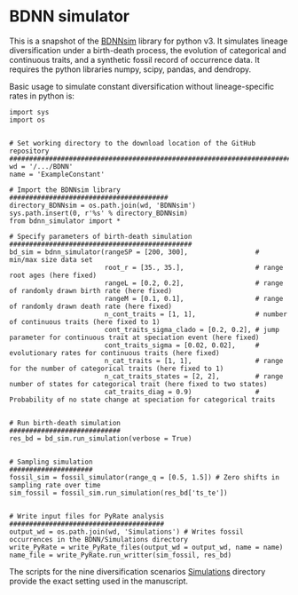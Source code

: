 # BDNN simulator

This is a snapshot of the [BDNNsim](https://github.com/thauffe/BDNNsim) library for python v3. It simulates lineage diversification under a birth-death process, the evolution of categorical and continuous traits, and a synthetic fossil record of occurrence data. It requires the python libraries numpy, scipy, pandas, and dendropy.

Basic usage to simulate constant diversification without lineage-specific rates in python is:

```
import sys
import os


# Set working directory to the download location of the GitHub repository
#########################################################################
wd = '/.../BDNN'
name = 'ExampleConstant'

# Import the BDNNsim library
########################################
directory_BDNNsim = os.path.join(wd, 'BDNNsim')
sys.path.insert(0, r'%s' % directory_BDNNsim)
from bdnn_simulator import *

# Specify parameters of birth-death simulation
##############################################
bd_sim = bdnn_simulator(rangeSP = [200, 300],                 # min/max size data set
                        root_r = [35., 35.],                  # range root ages (here fixed)
                        rangeL = [0.2, 0.2],                  # range of randomly drawn birth rate (here fixed)
                        rangeM = [0.1, 0.1],                  # range of randomly drawn death rate (here fixed)
                        n_cont_traits = [1, 1],               # number of continuous traits (here fixed to 1)
                        cont_traits_sigma_clado = [0.2, 0.2], # jump parameter for continuous trait at speciation event (here fixed)
                        cont_traits_sigma = [0.02, 0.02],     # evolutionary rates for continuous traits (here fixed)
                        n_cat_traits = [1, 1],                # range for the number of categorical traits (here fixed to 1)
                        n_cat_traits_states = [2, 2],         # range number of states for categorical trait (here fixed to two states)
                        cat_traits_diag = 0.9)                # Probability of no state change at speciation for categorical traits


# Run birth-death simulation
############################
res_bd = bd_sim.run_simulation(verbose = True)


# Sampling simulation
#####################
fossil_sim = fossil_simulator(range_q = [0.5, 1.5]) # Zero shifts in sampling rate over time
sim_fossil = fossil_sim.run_simulation(res_bd['ts_te'])


# Write input files for PyRate analysis
#######################################
output_wd = os.path.join(wd, 'Simulations') # Writes fossil occurrences in the BDNN/Simulations directory
write_PyRate = write_PyRate_files(output_wd = output_wd, name = name)
name_file = write_PyRate.run_writter(sim_fossil, res_bd)
```

The scripts for the nine diversification scenarios [Simulations](https://github.com/thauffe/BDNN/tree/main/Simulations) directory provide the exact setting used in the manuscript.
